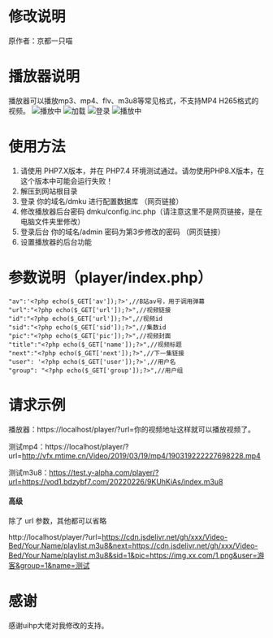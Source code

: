 # 修改说明
原作者：京都一只喵

# 播放器说明
播放器可以播放mp3、mp4、flv、m3u8等常见格式，不支持MP4 H265格式的视频。
![播放中](https://cdn.jsdelivr.net/gh/superggfun/alphaYplayer/screenshot/playing.png)
![加载](https://cdn.jsdelivr.net/gh/superggfun/alphaYplayer/screenshot/playLoading.png)
![登录](https://cdn.jsdelivr.net/gh/superggfun/alphaYplayer/screenshot/login.png)
![播放中](https://cdn.jsdelivr.net/gh/superggfun/alphaYplayer/screenshot/admin.png)

# 使用方法
1. 请使用 PHP7.X版本，并在 PHP7.4 环境测试通过。请勿使用PHP8.X版本，在这个版本中可能会运行失败！
2. 解压到网站根目录
3. 登录  你的域名/dmku 进行配置数据库  （网页链接）
4. 修改播放器后台密码  dmku/config.inc.php（请注意这里不是网页链接，是在电脑文件夹里修改）
5. 登录后台 你的域名/admin  密码为第3步修改的密码 （网页链接）
6. 设置播放器的后台功能

# 参数说明（player/index.php）
``` 
"av":'<?php echo($_GET['av']);?>',//B站av号，用于调用弹幕
"url":"<?php echo($_GET['url']);?>",//视频链接
"id":"<?php echo($_GET['url']);?>",//视频id
"sid":"<?php echo($_GET['sid']);?>",//集数id
"pic":"<?php echo($_GET['pic']);?>",//视频封面
"title":"<?php echo($_GET['name']);?>",//视频标题
"next":"<?php echo($_GET['next']);?>",//下一集链接
"user": '<?php echo($_GET['user']);?>',//用户名
"group": "<?php echo($_GET['group']);?>",//用户组
```
# 请求示例
播放器：https://localhost/player/?url=你的视频地址这样就可以播放视频了。

测试mp4：https://localhost/player/?url=http://vfx.mtime.cn/Video/2019/03/19/mp4/190319222227698228.mp4

测试m3u8：https://test.y-alpha.com/player/?url=https://vod1.bdzybf7.com/20220226/9KUhKiAs/index.m3u8

#### 高级
除了 url 参数，其他都可以省略

http://localhost/player/?url=https://cdn.jsdelivr.net/gh/xxx/Video-Bed/Your.Name/playlist.m3u8&next=https://cdn.jsdelivr.net/gh/xxx/Video-Bed/Your.Name/playlist.m3u8&sid=1&pic=https://img.xx.com/1.png&user=游客&group=1&name=测试

# 感谢
感谢uihp大佬对我修改的支持。
